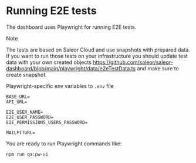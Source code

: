 # Running E2E tests

The dashboard uses Playwright for running E2E tests.

> [!NOTE]
> The tests are based on Saleor Cloud and use snapshots with prepared data.
> If you want to run those tests on your infrastructure you should update test data with your own created objects
https://github.com/saleor/saleor-dashboard/blob/main/playwright/data/e2eTestData.ts and make sure to create snapshot.

Playwright-specific env variables to `.env` file

```
BASE_URL=
API_URL=

E2E_USER_NAME=
E2E_USER_PASSWORD=
E2E_PERMISSIONS_USERS_PASSWORD=

MAILPITURL=
```

You are ready to run Playwright commands like:

```shell
npm run qa:pw-ui
```